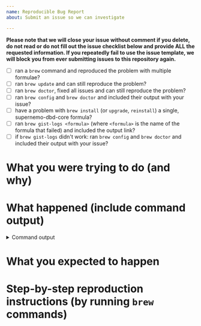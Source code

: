 ```yaml
---
name: Reproducible Bug Report
about: Submit an issue so we can investigate

---
```


**Please note that we will close your issue without comment if you delete, do not read or do not fill out the issue checklist below and provide ALL the requested information. If you repeatedly fail to use the issue template, we will block you from ever submitting issues to this repository again.**

- [ ] ran a `brew` command and reproduced the problem with multiple formulae? 
- [ ] ran `brew update` and can still reproduce the problem?
- [ ] ran `brew doctor`, fixed all issues and can still reproduce the problem?
- [ ] ran `brew config` and `brew doctor` and included their output with your issue?
- [ ] have a problem with `brew install` (or `upgrade`, `reinstall`) a single, supernemo-dbd-core formula?
- [ ] ran `brew gist-logs <formula>` (where `<formula>` is the name of the formula that failed) and included the output link?
- [ ] if `brew gist-logs` didn't work: ran `brew config` and `brew doctor` and included their output with your issue?

<!-- To help us debug your issue, please complete these sections: -->

# What you were trying to do (and why)

<!-- replace me -->

# What happened (include command output)

<!-- replace me -->

<details>
  <summary>Command output</summary>
  <pre>
  
  <!-- replace this with the command output -->
  
  </pre>
</details>

# What you expected to happen

<!-- replace me -->

# Step-by-step reproduction instructions (by running `brew` commands)

<!-- replace me -->
